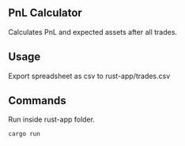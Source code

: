 ## PnL Calculator

Calculates PnL and expected assets after all trades.

## Usage

Export spreadsheet as csv to rust-app/trades.csv

## Commands

Run inside rust-app folder.

```
cargo run
```
